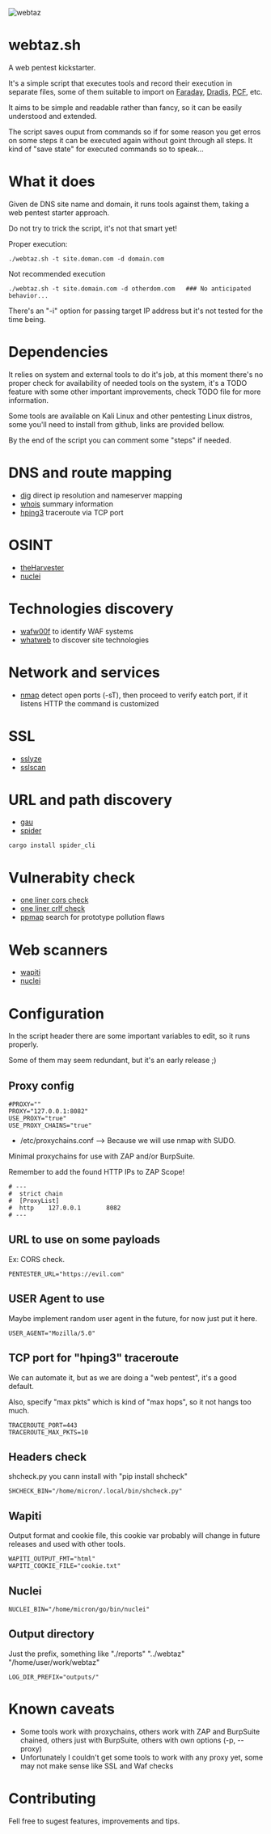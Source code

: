 ![webtaz](webtaz.png)
# webtaz.sh

A web pentest kickstarter.

It's a simple script that executes tools and record their execution in separate files, some of them suitable to import on [Faraday](https://faradaysec.com), [Dradis](https://dradisframework.com/ce/), [PCF](https://gitlab.com/invuls/pentest-projects/pcf), etc.

It aims to be simple and readable rather than fancy, so it can be easily understood and extended.

The script saves ouput from commands so if for some reason you get erros on some steps it can be executed again without goint through all steps. It kind of "save state" for executed commands so to speak...

# What it does
Given de DNS site name and domain, it runs tools against them, taking a web pentest starter approach.

Do not try to trick the script, it's not that smart yet!

Proper execution:
```
./webtaz.sh -t site.doman.com -d domain.com
```
Not recommended execution
```
./webtaz.sh -t site.domain.com -d otherdom.com   ### No anticipated behavior...
```
There's an "-i" option for passing target IP address but it's not tested for the time being.

# Dependencies
It relies on system and external tools to do it's job, at this moment there's no proper check for availability of needed tools on the system, it's a TODO feature with some other important improvements, check TODO file for more information.

Some tools are available on Kali Linux and other pentesting Linux distros, some you'll need to install from github, links are provided bellow.

By the end of the script you can comment some "steps" if needed.

# DNS and route mapping
* [dig](https://github.com/tigeli/bind-utils) direct ip resolution and nameserver mapping
* [whois](https://github.com/rfc1036/whois) summary information
* [hping3](https://github.com/antirez/hping/tree/master) traceroute via TCP port

# OSINT
* [theHarvester](https://github.com/laramies/theHarvester/)
* [nuclei](https://github.com/projectdiscovery/nuclei)

# Technologies discovery
* [wafw00f](https://github.com/EnableSecurity/wafw00f) to identify WAF systems
* [whatweb](https://github.com/urbanadventurer/WhatWeb) to discover site technologies

# Network and services
* [nmap](https://nmap.org) detect open ports (-sT), then proceed to verify eatch port, if it listens HTTP the command is customized

# SSL
* [sslyze](https://github.com/nabla-c0d3/sslyze)
* [sslscan](https://github.com/rbsec/sslscan)

# URL and path discovery
* [gau](https://github.com/lc/gau)
* [spider](https://github.com/spider-rs/spider)
```
cargo install spider_cli
```

# Vulnerabity check
* [one liner cors check](https://github.com/kleiton0x00/CORS-one-liner)
* [one liner crlf check](https://github.com/kleiton0x00/CRLF-one-liner)
* [ppmap](https://github.com/kleiton0x00/ppmap) search for prototype pollution flaws

# Web scanners
* [wapiti](https://github.com/wapiti-scanner/wapiti)
* [nuclei](https://github.com/projectdiscovery/nuclei)

# Configuration
In the script header there are some important variables to edit, so it runs properly.

Some of them may seem redundant, but it's an early release ;)

## Proxy config
```
#PROXY=""
PROXY="127.0.0.1:8082"
USE_PROXY="true"
USE_PROXY_CHAINS="true"
```
* /etc/proxychains.conf
--> Because we will use nmap with SUDO.

Minimal proxychains for use with ZAP and/or BurpSuite.

Remember to add the found HTTP IPs to ZAP Scope!

```
# ---
#  strict chain
#  [ProxyList]
#  http    127.0.0.1       8082
# ---
```
## URL to use on some payloads
Ex: CORS check.
```
PENTESTER_URL="https://evil.com"
```
## USER Agent to use
Maybe implement random user agent in the future, for now just put it here.
```
USER_AGENT="Mozilla/5.0"
```
## TCP port for "hping3" traceroute
We can automate it, but as we are doing a "web pentest", it's a good default.

Also, specify "max pkts" which is kind of "max hops", so it not hangs too much.
```
TRACEROUTE_PORT=443
TRACEROUTE_MAX_PKTS=10
```
## Headers check
shcheck.py you cann install with "pip install shcheck"
```
SHCHECK_BIN="/home/micron/.local/bin/shcheck.py"
```
## Wapiti
Output format and cookie file, this cookie var probably will change in future releases and used with other tools.
```
WAPITI_OUTPUT_FMT="html"
WAPITI_COOKIE_FILE="cookie.txt"
```
## Nuclei
```
NUCLEI_BIN="/home/micron/go/bin/nuclei"
```
## Output directory
Just the prefix, something like "./reports" "../webtaz" "/home/user/work/webtaz"
```
LOG_DIR_PREFIX="outputs/"
```

# Known caveats
* Some tools work with proxychains, others work with ZAP and BurpSuite chained, others just with BurpSuite, others with own options (-p, --proxy)
* Unfortunately I couldn't get some tools to work with any proxy yet, some may not make sense like SSL and Waf checks

# Contributing
Fell free to sugest features, improvements and tips.

